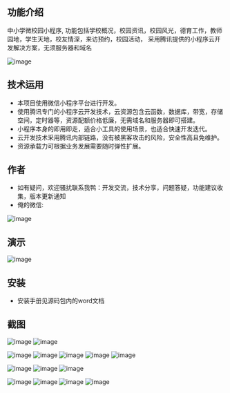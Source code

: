 ## 功能介绍 
    
中小学微校园小程序, 功能包括学校概况，校园资讯，校园风光，德育工作，教师园地，学生天地，校友情深，来访预约，校园活动，
采用腾讯提供的小程序云开发解决方案，无须服务器和域名

![image](https://user-images.githubusercontent.com/100195718/155108738-93b9e18c-fbd8-4db5-bb55-c3e30a7b79a7.png)


## 技术运用
- 本项目使用微信小程序平台进行开发。
- 使用腾讯专门的小程序云开发技术，云资源包含云函数，数据库，带宽，存储空间，定时器等，资源配额价格低廉，无需域名和服务器即可搭建。
- 小程序本身的即用即走，适合小工具的使用场景，也适合快速开发迭代。
- 云开发技术采用腾讯内部链路，没有被黑客攻击的风险，安全性高且免维护。
- 资源承载力可根据业务发展需要随时弹性扩展。  

## 作者
- 如有疑问，欢迎骚扰联系我鸭：开发交流，技术分享，问题答疑，功能建议收集，版本更新通知
- 俺的微信:

![image](https://user-images.githubusercontent.com/100195718/155108751-79b86f22-2136-426f-bd0e-7b006e9d9866.png)

## 演示

![image](https://user-images.githubusercontent.com/100195718/155108762-360abf9d-277d-499b-9de5-05afa1562be0.png)

## 安装
- 安装手册见源码包内的word文档


## 截图

![image](https://user-images.githubusercontent.com/100195718/155108779-e3b3433c-ef37-4f2f-930c-a05fdcc5e51c.png)
![image](https://user-images.githubusercontent.com/100195718/155108854-7801725b-a55b-4996-afb1-31cf11ba41d9.png)

![image](https://user-images.githubusercontent.com/100195718/155108790-8deb2d74-a5f4-4562-ac2b-ed05af227d5e.png)
![image](https://user-images.githubusercontent.com/100195718/155108796-575e1dba-5d92-4130-8253-dbabe0c5bad4.png)
![image](https://user-images.githubusercontent.com/100195718/155108809-8a240206-354a-40c1-82ae-55fc5aeea237.png)
![image](https://user-images.githubusercontent.com/100195718/155108845-ff0a1e3d-0701-46fa-a7d9-6f28b1b9ed26.png)
![image](https://user-images.githubusercontent.com/100195718/155108884-9942072d-cdf6-478a-81e1-341962ab02c7.png)

![image](https://user-images.githubusercontent.com/100195718/155108828-a8f40098-1cb1-4ce8-b332-8c1d2577abbb.png)
![image](https://user-images.githubusercontent.com/100195718/155108837-7c3099ab-30e6-439b-928f-9ea375592935.png)
![image](https://user-images.githubusercontent.com/100195718/155108875-a458ef83-6dee-4445-ac19-679fb600d85f.png)

![image](https://user-images.githubusercontent.com/100195718/155108863-2b248eeb-84f9-4f61-a33b-4d9e759c1af4.png)
![image](https://user-images.githubusercontent.com/100195718/155108893-eed36ce6-1150-427f-b338-9144c3afe861.png)
![image](https://user-images.githubusercontent.com/100195718/155108897-7a951a99-0af7-4657-a9e3-9808e9ded02c.png)
![image](https://user-images.githubusercontent.com/100195718/155108909-ae60d13d-a15d-4526-86f7-127bed742bf3.png)


